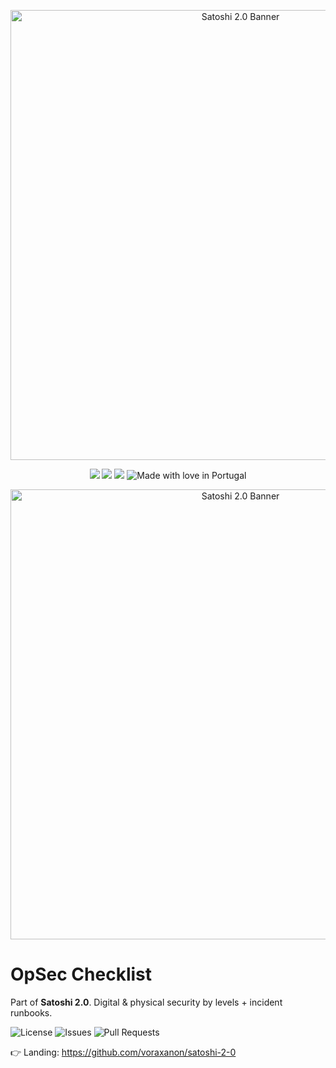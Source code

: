 ﻿<p align="center"><img src="banner.svg" alt="Satoshi 2.0 Banner" width="720"/></p>

<p align="center">
  <a href="https://github.com/voraxanon/opsec-checklist/stargazers"><img src="https://img.shields.io/github/stars/voraxanon/=flat-square&color=yellow"/></a>
  <a href="https://github.com/voraxanon/opsec-checklist/issues"><img src="https://img.shields.io/github/issues/voraxanon/=flat-square&color=orange"/></a>
  <a href="https://github.com/voraxanon/opsec-checklist/blob/main/LICENSE"><img src="https://img.shields.io/github/license/voraxanon/=flat-square&color=blue"/></a>
  <img src="https://img.shields.io/badge/Made%20with%20%E2%9D%A4%EF%B8%8F-in%20Portugal-red?style=flat-square" alt="Made with love in Portugal"/>
</p>
<p align="center"><img src="banner.svg" alt="Satoshi 2.0 Banner" width="720"/></p>

# OpSec Checklist

Part of **Satoshi 2.0**. Digital & physical security by levels + incident runbooks.

![License](https://img.shields.io/github/license/voraxanon/=flat-square)
![Issues](https://img.shields.io/github/issues/voraxanon/=flat-square)
![Pull Requests](https://img.shields.io/github/issues-pr/voraxanon/=flat-square)

👉 Landing: https://github.com/voraxanon/satoshi-2-0


